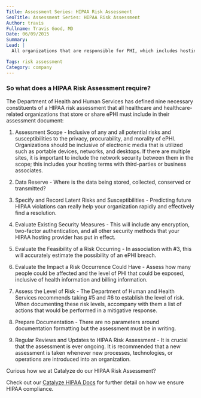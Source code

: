 ```yaml
---
Title: Assessment Series: HIPAA Risk Assessment
SeoTitle: Assessment Series: HIPAA Risk Assessment
Author: travis
Fullname: Travis Good, MD
Date: 06/09/2015
Summary: 
Lead: |
  All organizations that are responsible for PHI, which includes hosting providers like [Catalyze](https://catalyze.io/), are mandated to conduct a HIPAA risk assessment as the first step toward integrating preventatives stipulated in the [HIPAA Security Rule](https://catalyze.io/learn/the-hipaa-security-rule) by The Department of Health and Human Services, and ultimately attaining true HIPAA compliance.

Tags: risk assessment
Category: company
---
```

### So what does a HIPAA Risk Assessment require?

The Department of Health and Human Services has defined nine necessary constituents of a HIPAA risk assessment that all healthcare and healthcare-related organizations that store or share ePHI must include in their assessment document:

1. Assessment Scope - Inclusive of any and all potential risks and susceptibilities to the privacy, procurability, and morality of ePHI. Organizations should be inclusive of electronic media that is utilized such as portable devices, networks, and desktops. If there are multiple sites, it is important to include the network security between them in the scope; this includes your hosting terms with third-parties or business associates.

2. Data Reserve - Where is the data being stored, collected, conserved or transmitted? 

3. Specify and Record Latent Risks and Susceptibilities - Predicting future HIPAA violations can really help your organization rapidly and effectively find a resolution.

4. Evaluate Existing Security Measures - This will include any encryption, two-factor authentication, and all other security methods that your HIPAA hosting provider has put in effect.
 
5. Evaluate the Feasibility of a Risk Occurring - In association with #3, this will accurately estimate the possibility of an ePHI breach.

6. Evaluate the Impact a Risk Occurrence Could Have - Assess how many people could be affected and the level of PHI that could be exposed, inclusive of health information and billing information. 

7. Assess the Level of Risk - The Department of Human and Health Services recommends taking #5 and #6 to establish the level of risk. When documenting these risk levels, accompany with them a list of actions that would be performed in a mitigative response.

8. Prepare Documentation - There are no parameters around documentation formatting but the assessment must be in writing.

9. Regular Reviews and Updates to HIPAA Risk Assessment - It is crucial that the assessment is ever ongoing. It is recommended that a new assessment is taken whenever new processes, technologies, or operations are introduced into an organization. 

Curious how we at Catalyze do our HIPAA Risk Assessment? 

Check out our [Catalyze HIPAA Docs](https://hipaa.catalyze.io/#catalyze-hipaa-compliance) for further detail on how we ensure HIPAA compliance.

